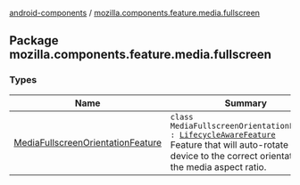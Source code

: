 [android-components](../index.md) / [mozilla.components.feature.media.fullscreen](./index.md)

## Package mozilla.components.feature.media.fullscreen

### Types

| Name | Summary |
|---|---|
| [MediaFullscreenOrientationFeature](-media-fullscreen-orientation-feature/index.md) | `class MediaFullscreenOrientationFeature : `[`LifecycleAwareFeature`](../mozilla.components.support.base.feature/-lifecycle-aware-feature/index.md)<br>Feature that will auto-rotate the device to the correct orientation for the media aspect ratio. |
